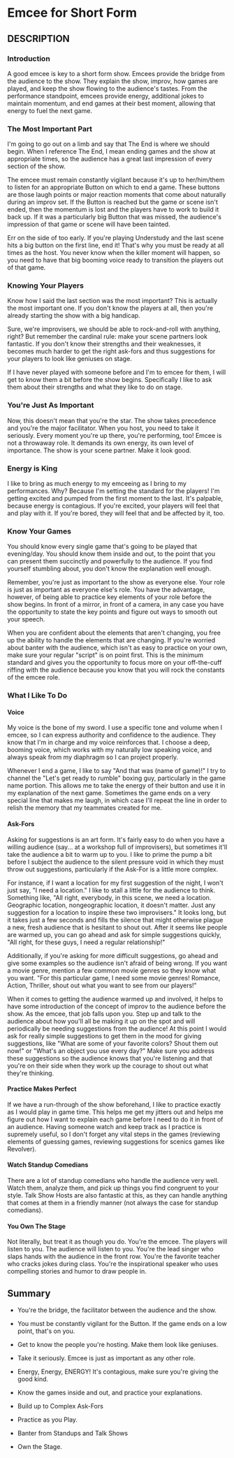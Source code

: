 ﻿# Emcee for Short Form

## DESCRIPTION

### Introduction

A good emcee is key to a short form show. Emcees provide the bridge from the audience to the show. They explain the show, improv, how games are played, and keep the show flowing to the audience's tastes. From the performance standpoint, emcees provide energy, additional jokes to maintain momentum, and end games at their best moment, allowing that energy to fuel the next game.

### The Most Important Part

I'm going to go out on a limb and say that The End is where we should begin. When I reference The End, I mean ending games and the show at appropriate times, so the audience has a great last impression of every section of the show.

The emcee must remain constantly vigilant because it's up to her/him/them to listen for an appropriate Button on which to end a game. These buttons are those laugh points or major reaction moments that come about naturally during an improv set. If the Button is reached but the game or scene isn't ended, then the momentum is lost and the players have to work to build it back up. If it was a particularly big Button that was missed, the audience's impression of that game or scene will have been tainted.

Err on the side of too early. If you're playing Understudy and the last scene hits a big button on the first line, end it! That's why you must be ready at all times as the host. You never know when the killer moment will happen, so you need to have that big booming voice ready to transition the players out of that game.

### Knowing Your Players

Know how I said the last section was the most important? This is actually the most important one. If you don't know the players at all, then you're already starting the show with a big handicap. 

Sure, we're improvisers, we should be able to rock-and-roll with anything, right? But remember the cardinal rule: make your scene partners look fantastic. If you don't know their strengths and their weaknesses, it becomes much harder to get the right ask-fors and thus suggestions for your players to look like geniuses on stage.

If I have never played with someone before and I'm to emcee for them, I will get to know them a bit before the show begins. Specifically I like to ask them about their strengths and what they like to do on stage.

### You're Just As Important

Now, this doesn't mean that you're the star. The show takes precedence and you're the major facilitator. When you host, you need to take it seriously. Every moment you're up there, you're performing, too! Emcee is not a throwaway role. It demands its own energy, its own level of importance. The show is your scene partner. Make it look good.

### Energy is King

I like to bring as much energy to my emceeing as I bring to my performances. Why? Because I'm setting the standard for the players! I'm getting excited and pumped from the first moment to the last. It's palpable, because energy is contagious. If you're excited, your players will feel that and play with it. If you're bored, they will feel that and be affected by it, too.

### Know Your Games

You should know every single game that's going to be played that evening/day. You should know them inside and out, to the point that you can present them succinctly and powerfully to the audience. If you find yourself stumbling about, you don't know the explanation well enough. 

Remember, you're just as important to the show as everyone else. Your role is just as important as everyone else's role. You have the advantage, however, of being able to practice key elements of your role before the show begins. In front of a mirror, in front of a camera, in any case you have the opportunity to state the key points and figure out ways to smooth out your speech. 

When you are confident about the elements that aren't changing, you free up the ability to handle the elements that are changing. If you're worried about banter with the audience, which isn't as easy to practice on your own, make sure your regular "script" is on point first. This is the minimum standard and gives you the opportunity to focus more on your off-the-cuff riffing with the audience because you know that you will rock the constants of the emcee role.

### What I Like To Do

#### Voice

My voice is the bone of my sword. I use a specific tone and volume when I emcee, so I can express authority and confidence to the audience. They know that I'm in charge and my voice reinforces that. I choose a deep, booming voice, which works with my naturally low speaking voice, and always speak from my diaphragm so I can project properly.

Whenever I end a game, I like to say "And that was (name of game)!" I try to channel the "Let's get ready to rumble" boxing guy, particularly in the game name portion. This allows me to take the energy of their button and use it in my explanation of the next game. Sometimes the game ends on a very special line that makes me laugh, in which case I'll repeat the line in order to relish the memory that my teammates created for me.

#### Ask-Fors

Asking for suggestions is an art form. It's fairly easy to do when you have a willing audience (say... at a workshop full of improvisers), but sometimes it'll take the audience a bit to warm up to you. I like to prime the pump a bit before I subject the audience to the silent pressure void in which they must throw out suggestions, particularly if the Ask-For is a little more complex. 

For instance, if I want a location for my first suggestion of the night, I won't just say, "I need a location." I like to stall a little for the audience to think. Something like, "All right, everybody, in this scene, we need a location. Geographic location, nongeographic location, it doesn't matter. Just any suggestion for a location to inspire these two improvisers." It looks long, but it takes just a few seconds and fills the silence that might otherwise plague a new, fresh audience that is hesitant to shout out. After it seems like people are warmed up, you can go ahead and ask for simple suggestions quickly, "All right, for these guys, I need a regular relationship!"

Additionally, if you're asking for more difficult suggestions, go ahead and give some examples so the audience isn't afraid of being wrong. If you want a movie genre, mention a few common movie genres so they know what you want. "For this particular game, I need some movie genres! Romance, Action, Thriller, shout out what you want to see from our players!"

When it comes to getting the audience warmed up and involved, it helps to have some introduction of the concept of improv to the audience before the show. As the emcee, that job falls upon you. Step up and talk to the audience about how you'll all be making it up on the spot and will periodically be needing suggestions from the audience! At this point I would ask for really simple suggestions to get them in the mood for giving suggestions, like "What are some of your favorite colors? Shout them out now!" or "What's an object you use every day?" Make sure you address these suggestions so the audience knows that you're listening and that you're on their side when they work up the courage to shout out what they're thinking.

#### Practice Makes Perfect

If we have a run-through of the show beforehand, I like to practice exactly as I would play in game time. This helps me get my jitters out and helps me figure out how I want to explain each game before I need to do it in front of an audience. Having someone watch and keep track as I practice is supremely useful, so I don't forget any vital steps in the games (reviewing elements of guessing games, reviewing suggestions for scenics games like Revolver).

#### Watch Standup Comedians

There are a lot of standup comedians who handle the audience very well. Watch them, analyze them, and pick up things you find congruent to your style. Talk Show Hosts are also fantastic at this, as they can handle anything that comes at them in a friendly manner (not always the case for standup comedians).

#### You Own The Stage

Not literally, but treat it as though you do. You're the emcee. The players will listen to you. The audience will listen to you. You're the lead singer who slaps hands with the audience in the front row. You're the favorite teacher who cracks jokes during class. You're the inspirational speaker who uses compelling stories and humor to draw people in. 

## Summary

- You're the bridge, the facilitator between the audience and the show.

- You must be constantly vigilant for the Button. If the game ends on a low point, that's on you.

- Get to know the people you're hosting. Make them look like geniuses.

- Take it seriously. Emcee is just as important as any other role.

- Energy, Energy, ENERGY! It's contagious, make sure you're giving the good kind.

- Know the games inside and out, and practice your explanations.

- Build up to Complex Ask-Fors

- Practice as you Play.

- Banter from Standups and Talk Shows

- Own the Stage.

